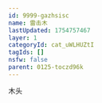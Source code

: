 ```yaml
---
id: 9999-gazhsisc
name: 雷击木
lastUpdated: 1754757467
layer: 1
categoryId: cat_uWLHUZtI
tagIds: []
nsfw: false
parent: 0125-toczd96k
---
```

木头
